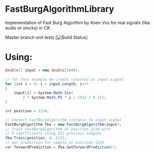 # FastBurgAlgorithmLibrary
Implementation of Fast Burg Algorithm by Koen Vos for real signals (like audio or stocks) in C#.

Master branch unit tests
[![Build Status](https://travis-ci.org/DmitriiKh/FastBurgAlgorithmLibrary.svg?branch=master)]


# Using:
```csharp
double[] input = new double[2048]; 
    
// for this example we create sinusoid as input signal
for (int i = 0; i < input.Length; i++)
{
    input[i] = System.Math.Sin( 
        2 * System.Math.PI * i / (512 / 5.2));
}

int position = 1234;

// Connect FastBurgAlgorithm instance to input signal
FastBurgAlgorithm fba = new FastBurgAlgorithm(input);
// Train FastBurgAlgorithm at position 1234 with 
// 4 coefficients using 512 previous samples
fba.Train(position, 4, 512);
// get prediction for sample at position 1234
var forwardPrediction = fba.GetForwardPrediction();

```
